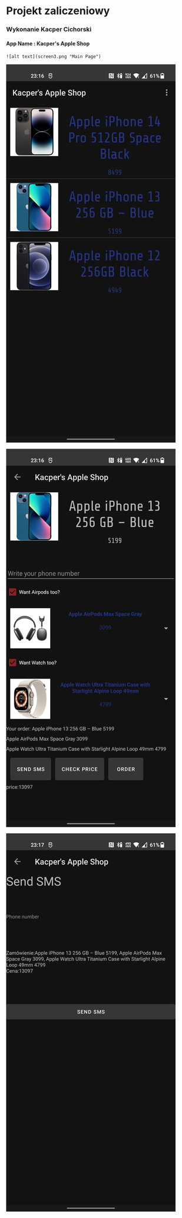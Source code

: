 # Projekt zaliczeniowy

### Wykonanie Kacper Cichorski

#### App Name : Kacper's Apple Shop

```
![alt text](screen3.png "Main Page")
```

![](screen4.jpg "Main Page")





![](screen5.jpg) 

![](screen6.jpg)
